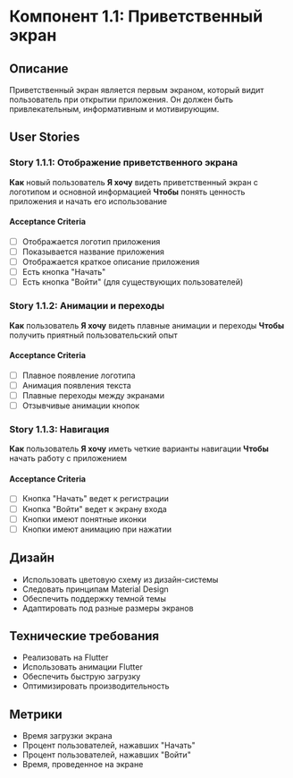 # Компонент 1.1: Приветственный экран

## Описание
Приветственный экран является первым экраном, который видит пользователь при открытии приложения. Он должен быть привлекательным, информативным и мотивирующим.

## User Stories

### Story 1.1.1: Отображение приветственного экрана
**Как** новый пользователь
**Я хочу** видеть приветственный экран с логотипом и основной информацией
**Чтобы** понять ценность приложения и начать его использование

#### Acceptance Criteria
- [ ] Отображается логотип приложения
- [ ] Показывается название приложения
- [ ] Отображается краткое описание приложения
- [ ] Есть кнопка "Начать"
- [ ] Есть кнопка "Войти" (для существующих пользователей)

### Story 1.1.2: Анимации и переходы
**Как** пользователь
**Я хочу** видеть плавные анимации и переходы
**Чтобы** получить приятный пользовательский опыт

#### Acceptance Criteria
- [ ] Плавное появление логотипа
- [ ] Анимация появления текста
- [ ] Плавные переходы между экранами
- [ ] Отзывчивые анимации кнопок

### Story 1.1.3: Навигация
**Как** пользователь
**Я хочу** иметь четкие варианты навигации
**Чтобы** начать работу с приложением

#### Acceptance Criteria
- [ ] Кнопка "Начать" ведет к регистрации
- [ ] Кнопка "Войти" ведет к экрану входа
- [ ] Кнопки имеют понятные иконки
- [ ] Кнопки имеют анимацию при нажатии

## Дизайн
- Использовать цветовую схему из дизайн-системы
- Следовать принципам Material Design
- Обеспечить поддержку темной темы
- Адаптировать под разные размеры экранов

## Технические требования
- Реализовать на Flutter
- Использовать анимации Flutter
- Обеспечить быструю загрузку
- Оптимизировать производительность

## Метрики
- Время загрузки экрана
- Процент пользователей, нажавших "Начать"
- Процент пользователей, нажавших "Войти"
- Время, проведенное на экране 